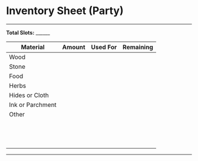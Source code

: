 # Inventory Sheet (Party)

---

**Total Slots:**  ______

| Material             | Amount    | Used For             | Remaining |
|----------------------|-----------|----------------------|-----------|
| Wood                 |           |                      |           |
| Stone                |           |                      |           |
| Food                 |           |                      |           |
| Herbs                |           |                      |           |
| Hides or Cloth       |           |                      |           |
| Ink or Parchment     |           |                      |           |
| Other                |           |                      |           |
|                      |           |                      |           |
|                      |           |                      |           |
|                      |           |                      |           |
|                      |           |                      |           |
|                      |           |                      |           |
|                      |           |                      |           |
|                      |           |                      |           |
|                      |           |                      |           |
|                      |           |                      |           |
|                      |           |                      |           |
|                      |           |                      |           |
|                      |           |                      |           |
|                      |           |                      |           |

---

